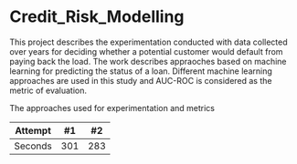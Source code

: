 # Credit_Risk_Modelling

This project describes the experimentation conducted with data collected over years for deciding whether a potential customer would default from paying back the load. The work describes appraoches based on machine learning for predicting the status of a loan. Different machine learning approaches are used in this study and AUC-ROC is considered as the metric of evaluation. 

The approaches used for experimentation and metrics

| Attempt | #1 | #2 |
| :---: | :---: | :---: |
| Seconds | 301 | 283 |